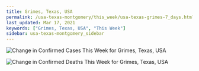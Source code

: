 ```yaml
---
title: Grimes, Texas, USA
permalink: /usa-texas-montgomery/this_week/usa-texas-grimes-7_days.html
last_updated: Mar 17, 2021
keywords: ["Grimes, Texas, USA", "This Week"]
sidebar: usa-texas-montgomery_sidebar
---
```


![Change in Confirmed Cases This Week for Grimes, Texas, USA](/covid_tracker/images/graphs/usa-texas-grimes-delta_confirmed-7_days_graph.png)

![Change in Confirmed Deaths This Week for Grimes, Texas, USA](/covid_tracker/images/graphs/usa-texas-grimes-delta_deaths-7_days_graph.png)
